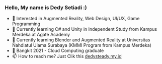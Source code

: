 ### Hello, My name is Dedy Setiadi :)

- 👀 Interested in Augmented Reality, Web Design, UI/UX, Game Programming
- 📖 Currently learning C# and Unity in Independent Study from Kampus Merdeka at Agate Academy
- 📖 Currently learning Blender and Augmented Reality at Universitas Nahdlatul Ulama Surabaya (KMMI Program from Kampus Merdeka)
- 📖 Bangkit 2021 - Cloud Computing graduate
- 📫 How to reach me? Just Clik this <a href="https://dedysteady.my.id">dedysteady.my.id</a>
